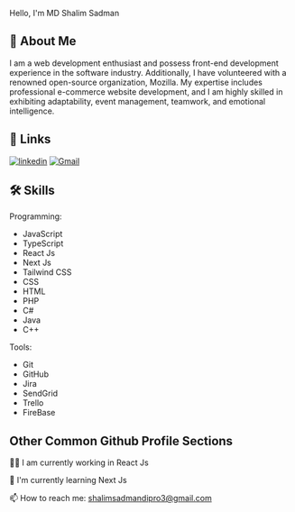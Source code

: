 Hello, I'm MD Shalim Sadman



## 🚀 About Me
I am a web development enthusiast and possess front-end development experience in the software industry. Additionally, I have volunteered with a renowned open-source organization, Mozilla. My expertise includes professional e-commerce website development, and I am highly skilled in exhibiting adaptability, event management, teamwork, and emotional intelligence. 


## 🔗 Links

[![linkedin](https://img.shields.io/badge/linkedin-0A66C2?style=for-the-badge&logo=linkedin&logoColor=white)](https://www.linkedin.com/in/md-shalim-sadman/)
[![Gmail](https://img.shields.io/badge/Gmail-1DA1F2?style=for-the-badge&logo=Gmail&logoColor=white)](shalimsadmandipro3@gmail.com)


## 🛠 Skills
Programming:
- JavaScript
- TypeScript
- React Js 
- Next Js
- Tailwind CSS
- CSS
- HTML
- PHP
- C#
- Java 
- C++

Tools:
- Git
- GitHub
- Jira
- SendGrid
- Trello
- FireBase



## Other Common Github Profile Sections
👩‍💻 I am currently working in React Js

🧠 I'm currently learning Next Js

📫 How to reach me: shalimsadmandipro3@gmail.com


